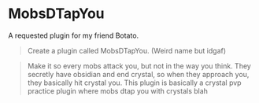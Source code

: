 # MobsDTapYou

A requested plugin for my friend Botato.

>Create a plugin called MobsDTapYou.
>(Weird name but idgaf)

>Make it so every mobs attack you, but not in the way you think.
>They secretly have obsidian and end crystal, so when they approach you, they basically hit crystal you.
>This plugin is basically a crystal pvp practice plugin where mobs dtap you with crystals blah
